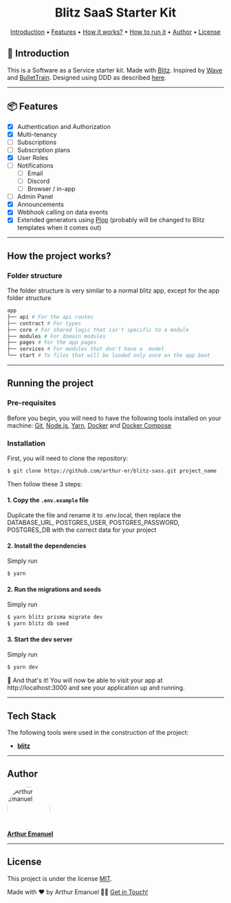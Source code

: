 <h1 align="center">
  Blitz SaaS Starter Kit
</h1>

<p align="center">
 <a href="#introduction">Introduction</a> •
 <a href="#features">Features</a> •
 <a href="#how-the-project-works">How it works?</a> •
 <a href="#running-the-project">How to run it</a> •
 <a href="#author">Author</a> •
 <a href="#user-content-license">License</a>
</p>

## 📖 Introduction

This is a Software as a Service starter kit. Made with [Blitz](https://github.com/blitz-js/blitz). Inspired by [Wave](https://github.com/thedevdojo/wave) and [BulletTrain](bullettrain.co). Designed using DDD as described [here](https://zenn.dev/repomn/articles/2ecaebd9ef6bfa).

---

## 📦 Features

- [x] Authentication and Authorization
- [x] Multi-tenancy
- [ ] Subscriptions
- [ ] Subscription plans
- [x] User Roles
- [ ] Notifications
  - [ ] Email
  - [ ] Discord
  - [ ] Browser / in-app
- [ ] Admin Panel
- [x] Announcements
- [x] Webhook calling on data events
- [x] Extended generators using [Plop](https://plopjs.com) (probably will be changed to Blitz templates when it comes out)

---

## How the project works?

### Folder structure

The folder structure is very similar to a normal blitz app, except for the app folder structure

```bash
app
├── api # For the api routes
├── contract # For types
├── core # For shared logic that isn't specific to a module
├── modules # For domain modules
├── pages # For the app pages
├── services # For modules that don't have a  model
└── start # To files that will be loaded only once on the app boot

```

---

## Running the project

### Pre-requisites

Before you begin, you will need to have the following tools installed on your machine:
[Git](https://git-scm.com), [Node.js](https://nodejs.org/en/), [Yarn](https://yarnpkg.com/), [Docker](https://www.docker.com) and [Docker Compose](https://docs.docker.com/compose/)

### Installation

First, you will need to clone the repository:

```bash
$ git clone https://github.com/arthur-er/blitz-sass.git project_name
```

Then follow these 3 steps:

#### **1. Copy the `.env.example` file**

Duplicate the file and rename it to .env.local, then replace the DATABASE_URL, POSTGRES_USER, POSTGRES_PASSWORD, POSTGRES_DB with the correct data for your project

#### **2. Install the dependencies**

Simply run

```bash
$ yarn
```

#### **2. Run the migrations and seeds**

Simply run

```bash
$ yarn blitz prisma migrate dev
$ yarn blitz db seed
```

#### **3. Start the dev server**

Simply run

```bash
$ yarn dev
```

🎉 And that's it! You will now be able to visit your app at http://localhost:3000 and see your application up and running.

---

## Tech Stack

The following tools were used in the construction of the project:

- **[blitz](https://github.com/blitz-js/blitz)**

---

## Author

<a href="https://github.com/arthur-er">
  <img style="border-radius: 50%;" src="https://avatars.githubusercontent.com/u/47113350?v=4" width="100px;" alt="Arthur Emanuel"/>
  <br />
  <b>Arthur Emanuel</b>
</a>
 <br />

---

## License

This project is under the license [MIT](./LICENSE).

Made with ❤ by Arthur Emanuel 👋🏽 [Get in Touch!](mailto:arthur-er@pm.me)
